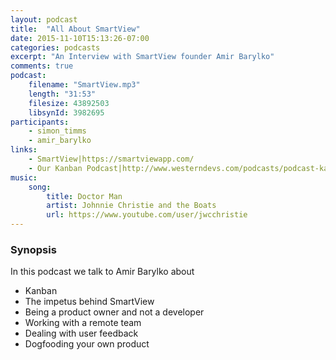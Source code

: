 ```yaml
---
layout: podcast
title:  "All About SmartView"
date: 2015-11-10T15:13:26-07:00
categories: podcasts
excerpt: "An Interview with SmartView founder Amir Barylko"
comments: true
podcast: 
    filename: "SmartView.mp3"
    length: "31:53"
    filesize: 43892503
    libsynId: 3982695
participants: 
    - simon_timms
    - amir_barylko
links:
    - SmartView|https://smartviewapp.com/
    - Our Kanban Podcast|http://www.westerndevs.com/podcasts/podcast-kanban/
music:
    song:
        title: Doctor Man
        artist: Johnnie Christie and the Boats
        url: https://www.youtube.com/user/jwcchristie
---
```


### Synopsis
In this podcast we talk to Amir Barylko about 

- Kanban
- The impetus behind SmartView
- Being a product owner and not a developer
- Working with a remote team
- Dealing with user feedback
- Dogfooding your own product

